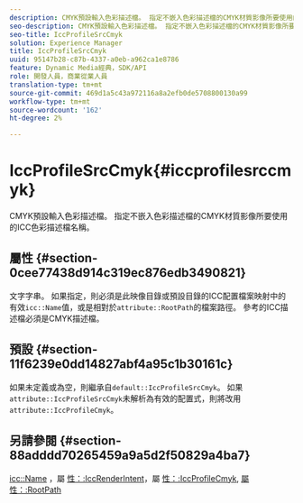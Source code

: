 ```yaml
---
description: CMYK預設輸入色彩描述檔。 指定不嵌入色彩描述檔的CMYK材質影像所要使用的ICC色彩描述檔名稱。
seo-description: CMYK預設輸入色彩描述檔。 指定不嵌入色彩描述檔的CMYK材質影像所要使用的ICC色彩描述檔名稱。
seo-title: IccProfileSrcCmyk
solution: Experience Manager
title: IccProfileSrcCmyk
uuid: 95147b28-c87b-4337-a0eb-a962ca1e8786
feature: Dynamic Media經典，SDK/API
role: 開發人員，商業從業人員
translation-type: tm+mt
source-git-commit: 469d1a5c43a972116a8a2efb0de5708800130a99
workflow-type: tm+mt
source-wordcount: '162'
ht-degree: 2%

---
```



# IccProfileSrcCmyk{#iccprofilesrccmyk}

CMYK預設輸入色彩描述檔。 指定不嵌入色彩描述檔的CMYK材質影像所要使用的ICC色彩描述檔名稱。

## 屬性 {#section-0cee77438d914c319ec876edb3490821}

文字字串。 如果指定，則必須是此映像目錄或預設目錄的ICC配置檔案映射中的有效`icc::Name`值，或是相對於`attribute::RootPath`的檔案路徑。 參考的ICC描述檔必須是CMYK描述檔。

## 預設 {#section-11f6239e0dd14827abf4a95c1b30161c}

如果未定義或為空，則繼承自`default::IccProfileSrcCmyk`。 如果`attribute::IccProfileSrcCmyk`未解析為有效的配置式，則將改用`attribute::IccProfileCmyk`。

## 另請參閱 {#section-88adddd70265459a9a5d2f50829a4ba7}

[icc::Name](../../../../../ir-api/material-cat/image-rendering-api-ref/c-ir-material-catalog/c-ir-icc-profile-map-reference/r-ir-name-icc.md#reference-7a293ede360e433782575f8f6a562ac2) ，屬 [性：:IccRenderIntent](../../../../../ir-api/material-cat/image-rendering-api-ref/c-ir-material-catalog/c-ir-attributes-reference/r-ir-iccrenderintent.md#reference-3b80b7a4c25545a593c5076f318b5c40)，屬 [性：:IccProfileCmyk](../../../../../ir-api/material-cat/image-rendering-api-ref/c-ir-material-catalog/c-ir-attributes-reference/r-ir-iccprofilecmyk.md#reference-55aead2d924847ffbd1be4c46add7127), [屬性：:RootPath](../../../../../ir-api/material-cat/image-rendering-api-ref/c-ir-material-catalog/c-ir-attributes-reference/r-ir-rootpath.md#reference-a4d7c96b62e14fcbad1740c702f160f3)
